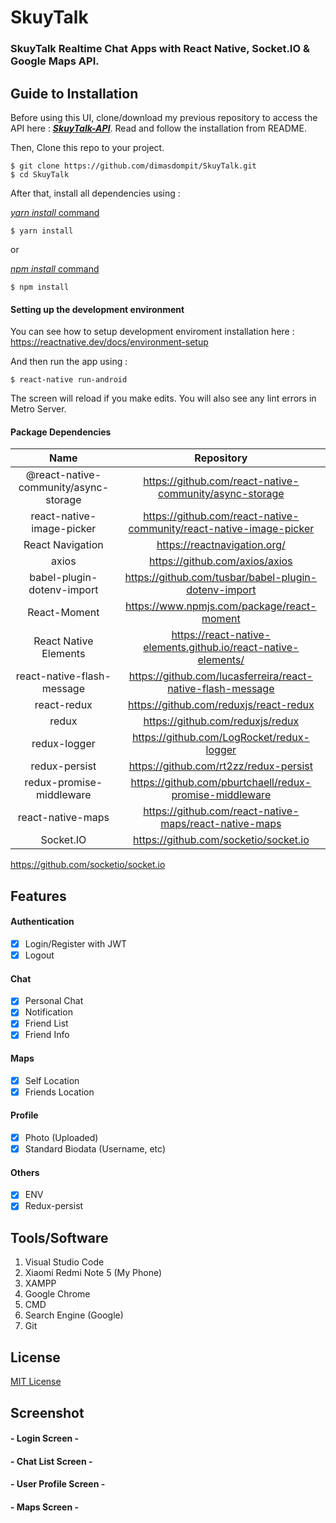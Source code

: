 # SkuyTalk

### SkuyTalk Realtime Chat Apps with React Native, Socket.IO & Google Maps API.



## Guide to Installation

Before using this UI, clone/download my previous repository to access the API here : **_[SkuyTalk-API](https://github.com/dimasdompit/SkuyTalk-API)_**.
Read and follow the installation from README.

Then, Clone this repo to your project.

```
$ git clone https://github.com/dimasdompit/SkuyTalk.git
$ cd SkuyTalk
```

After that, install all dependencies using :

[_yarn install_ command](https://classic.yarnpkg.com/en/docs/install/#windows-stable)

```
$ yarn install
```

or

[_npm install_ command](<https://docs.npmjs.com/cli/install#:~:text=npm%20install%20(in%20package%20directory,directory)%20as%20a%20global%20package.>)

```
$ npm install
```

#### Setting up the development environment

You can see how to setup development enviroment installation here :
https://reactnative.dev/docs/environment-setup

And then run the app using :

```
$ react-native run-android
```

The screen will reload if you make edits.
You will also see any lint errors in Metro Server.

#### Package Dependencies

|                 Name                  |                             Repository                              |
| :-----------------------------------: | :-----------------------------------------------------------------: |
| @react-native-community/async-storage |       https://github.com/react-native-community/async-storage       |
|       react-native-image-picker       | https://github.com/react-native-community/react-native-image-picker |
|           React Navigation            |                    https://reactnavigation.org/                     |
|                 axios                 |                   https://github.com/axios/axios                    |
|      babel-plugin-dotenv-import       |        https://github.com/tusbar/babel-plugin-dotenv-import         |
|             React-Moment              |             https://www.npmjs.com/package/react-moment              |
|         React Native Elements         |   https://react-native-elements.github.io/react-native-elements/    |
|      react-native-flash-message       |     https://github.com/lucasferreira/react-native-flash-message     |
|              react-redux              |               https://github.com/reduxjs/react-redux                |
|                 redux                 |                  https://github.com/reduxjs/redux                   |
|             redux-logger              |              https://github.com/LogRocket/redux-logger              |
|             redux-persist             |               https://github.com/rt2zz/redux-persist                |
|       redux-promise-middleware        |       https://github.com/pburtchaell/redux-promise-middleware       |
|    react-native-maps     |    https://github.com/react-native-maps/react-native-maps    |
|    Socket.IO     |    https://github.com/socketio/socket.io    |

https://github.com/socketio/socket.io

## Features

#### Authentication
- [x] Login/Register with JWT
- [x] Logout

#### Chat
- [x] Personal Chat
- [x] Notification
- [x] Friend List
- [x] Friend Info

#### Maps
- [x] Self Location
- [x] Friends Location

#### Profile
- [x] Photo (Uploaded)
- [x] Standard Biodata (Username, etc)

#### Others
- [x] ENV
- [x] Redux-persist

## Tools/Software

1. Visual Studio Code
2. Xiaomi Redmi Note 5 (My Phone)
3. XAMPP
4. Google Chrome
5. CMD
6. Search Engine (Google)
7. Git

## License

[MIT License]()

## Screenshot

#### - Login Screen -


#### - Chat List Screen -


#### - User Profile Screen -


#### - Maps Screen -
